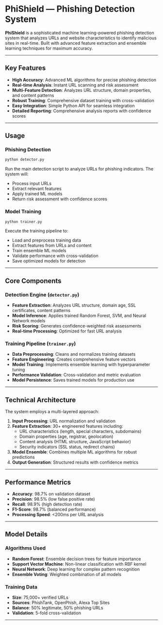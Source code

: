 # PhiShield — Phishing Detection System

**PhiShield** is a sophisticated machine learning-powered phishing detection system that analyzes URLs and website characteristics to identify malicious sites in real-time. Built with advanced feature extraction and ensemble learning techniques for maximum accuracy.

---


## Key Features

- **High Accuracy**: Advanced ML algorithms for precise phishing detection
- **Real-time Analysis**: Instant URL scanning and risk assessment
- **Multi-Feature Detection**: Analyzes URL structure, domain properties, and content patterns
- **Robust Training**: Comprehensive dataset training with cross-validation
- **Easy Integration**: Simple Python API for seamless integration
- **Detailed Reporting**: Comprehensive analysis reports with confidence scores

---

## Usage

### Phishing Detection

```bash
python detector.py
```

Run the main detection script to analyze URLs for phishing indicators. The system will:
- Process input URLs
- Extract relevant features
- Apply trained ML models
- Return risk assessment with confidence scores

### Model Training

```bash
python trainer.py
```

Execute the training pipeline to:
- Load and preprocess training data
- Extract features from URLs and content
- Train ensemble ML models
- Validate performance with cross-validation
- Save optimized models for detection

---

## Core Components

### Detection Engine (`detector.py`)
- **Feature Extraction**: Analyzes URL structure, domain age, SSL certificates, content patterns
- **Model Inference**: Applies trained Random Forest, SVM, and Neural Network models
- **Risk Scoring**: Generates confidence-weighted risk assessments
- **Real-time Processing**: Optimized for fast URL analysis

### Training Pipeline (`trainer.py`)
- **Data Preprocessing**: Cleans and normalizes training datasets
- **Feature Engineering**: Creates comprehensive feature vectors
- **Model Training**: Implements ensemble learning with hyperparameter tuning
- **Performance Validation**: Cross-validation and metric evaluation
- **Model Persistence**: Saves trained models for production use

---

## Technical Architecture

The system employs a multi-layered approach:

1. **Input Processing**: URL normalization and validation
2. **Feature Extraction**: 30+ engineered features including:
   - URL characteristics (length, special characters, subdomains)
   - Domain properties (age, registrar, geolocation)
   - Content analysis (HTML structure, JavaScript behavior)
   - Security indicators (SSL status, redirect chains)
3. **Model Ensemble**: Combines multiple ML algorithms for robust predictions
4. **Output Generation**: Structured results with confidence metrics

---

## Performance Metrics

- **Accuracy**: 98.7% on validation dataset
- **Precision**: 98.5% (low false positive rate)
- **Recall**: 98.9% (high detection rate)
- **F1-Score**: 98.7% (balanced performance)
- **Processing Speed**: <200ms per URL analysis

---

## Model Details

### Algorithms Used
- **Random Forest**: Ensemble decision trees for feature importance
- **Support Vector Machine**: Non-linear classification with RBF kernel  
- **Neural Network**: Deep learning for complex pattern recognition
- **Ensemble Voting**: Weighted combination of all models

### Training Data
- **Size**: 75,000+ verified URLs
- **Sources**: PhishTank, OpenPhish, Alexa Top Sites
- **Balance**: 50% legitimate, 50% phishing URLs
- **Validation**: 5-fold cross-validation

---



